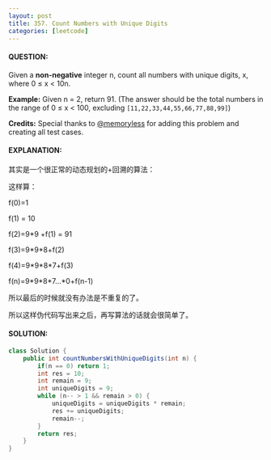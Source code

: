 ```yaml
---
layout: post
title: 357. Count Numbers with Unique Digits
categories: [leetcode]
---
```


#### QUESTION:

Given a **non-negative** integer n, count all numbers with unique digits, x, where 0 ≤ x < 10n.

**Example:**
Given n = 2, return 91. (The answer should be the total numbers in the range of 0 ≤ x < 100, excluding `[11,22,33,44,55,66,77,88,99]`)

**Credits:**
Special thanks to [@memoryless](https://discuss.leetcode.com/user/memoryless) for adding this problem and creating all test cases.

#### EXPLANATION:

其实是一个很正常的动态规划的+回溯的算法：

这样算：

f(0)=1

f(1) = 10

f(2)=9*9 +f(1) = 91

f(3)=9\*9\*8+f(2)

f(4)=9\*9\*8\*7+f(3)

f(n)=9\*9\*8\*7…\*0+f(n-1)

所以最后的时候就没有办法是不重复的了。

所以这样伪代码写出来之后，再写算法的话就会很简单了。

#### SOLUTION:

```JAVA
class Solution {
    public int countNumbersWithUniqueDigits(int n) {
        if(n == 0) return 1;
        int res = 10;
        int remain = 9;
        int uniqueDigits = 9;
        while (n-- > 1 && remain > 0) {
            uniqueDigits = uniqueDigits * remain;
            res += uniqueDigits;
            remain--;
        }
        return res;
    }
}
```

